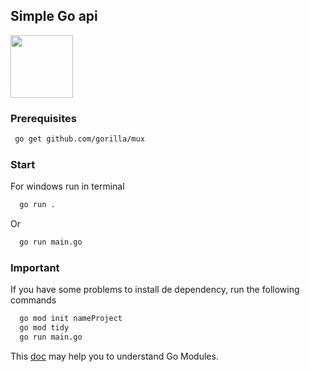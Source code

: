 ## Simple Go api
<img height="100px" src="https://blog.hostalia.com/wp-content/uploads/2019/03/go-lenguaje-programacion-google-blog-hostalia-hosting.jpg"/>

### Prerequisites

```sh
 go get github.com/gorilla/mux
```

### Start

For windows run in terminal

```sh
  go run . 
```
Or
```sh
  go run main.go
```

### Important

If you have some problems to install de dependency, run the following commands

```sh
  go mod init nameProject
  go mod tidy
  go run main.go
```

This [doc](https://go.dev/ref/mod) may help you to understand Go Modules.
